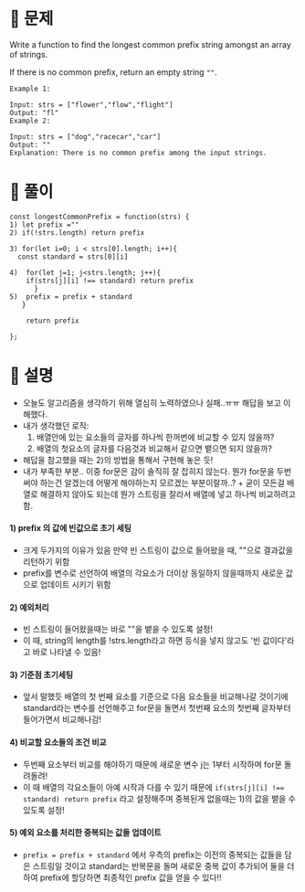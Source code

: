 # 🤔 문제

Write a function to find the longest common prefix string amongst an array of strings.

If there is no common prefix, return an empty string `""`.

```
Example 1:

Input: strs = ["flower","flow","flight"]
Output: "fl"
Example 2:

Input: strs = ["dog","racecar","car"]
Output: ""
Explanation: There is no common prefix among the input strings.
```

# 🤘 풀이

```
const longestCommonPrefix = function(strs) {
1) let prefix =""
2) if(!strs.length) return prefix

3) for(let i=0; i < strs[0].length; i++){
  const standard = strs[0][i]

4)  for(let j=1; j<strs.length; j++){
    if(strs[j][i] !== standard) return prefix
      }
5)  prefix = prefix + standard
   }

    return prefix

};
```

# 💁 설명

- 오늘도 알고리즘을 생각하기 위해 열심히 노력하였으나 실패..ㅠㅠ 해답을 보고 이해했다.
- 내가 생각했던 로직:
  1.  배열안에 있는 요소들의 글자를 하나씩 한꺼번에 비교할 수 있지 않을까?
  2.  배열의 첫요소의 글자를 다음것과 비교해서 같으면 뱉으면 되지 않을까?
- 해답을 참고했을 때는 2)의 방법을 통해서 구현해 놓은 듯!
- 내가 부족한 부분.. 이중 for문은 감이 솔직히 잘 잡히지 않는다. 뭔가 for문을 두번 써야 하는건 알겠는데 어떻게 해야하는지 모르겠는 부분이랄까..? + 굳이 모든걸 배열로 해결하지 않아도 되는데 뭔가 스트링을 잘라서 배열에 넣고 하나씩 비교하려고 함.

#### 1) prefix 의 값에 빈값으로 초기 세팅

- 크게 두가지의 이유가 있음 만약 빈 스트링이 값으로 들어왔을 때, ""으로 결과값을 리턴하기 위함
- prefix를 변수로 선언하여 배열의 각요소가 더이상 동일하지 않을때까지 새로운 값으로 업데이트 시키기 위함

#### 2) 예외처리

- 빈 스트링이 들어왔을때는 바로 ""을 뱉을 수 있도록 설정!
- 이 때, string의 length를 !strs.length라고 하면 등식을 넣지 않고도 '빈 값이다'라고 바로 나타낼 수 있음!

#### 3) 기준점 초기세팅

- 앞서 말했듯 배열의 첫 번째 요소를 기준으로 다음 요소들을 비교해나갈 것이기에 standard라는 변수를 선언해주고 for문을 돌면서 첫번째 요소의 첫번째 글자부터 들어가면서 비교해나감!

#### 4) 비교할 요소들의 조건 비교

- 두번째 요소부터 비교를 해야하기 때문에 새로운 변수 j는 1부터 시작하며 for문 돌려돌려!
- 이 때 배열의 각요소들이 아예 시작과 다를 수 있기 때문에 `if(strs[j][i] !== standard) return prefix` 라고 설정해주며 중복된게 없을때는 1)의 값을 뱉을 수 있도록 설정!

#### 5) 예외 요소를 처리한 중복되는 값들 업데이트

- `prefix = prefix + standard` 에서 우측의 prefix는 이전의 중복되는 값들을 담은 스트링일 것이고 standard는 반복문을 돌며 새로운 중복 값이 추가되어 둘을 더하여 prefix에 할당하면 최종적인 prefix 값을 얻을 수 있다!!
